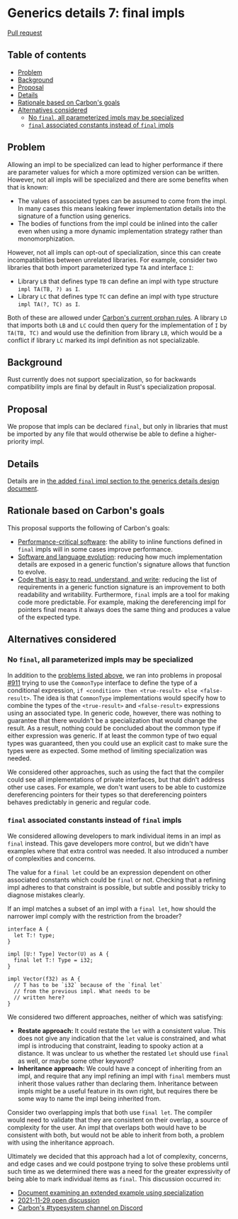 # Generics details 7: final impls

<!--
Part of the Carbon Language project, under the Apache License v2.0 with LLVM
Exceptions. See /LICENSE for license information.
SPDX-License-Identifier: Apache-2.0 WITH LLVM-exception
-->

[Pull request](https://github.com/carbon-language/carbon-lang/pull/983)

<!-- toc -->

## Table of contents

-   [Problem](#problem)
-   [Background](#background)
-   [Proposal](#proposal)
-   [Details](#details)
-   [Rationale based on Carbon's goals](#rationale-based-on-carbons-goals)
-   [Alternatives considered](#alternatives-considered)
    -   [No `final`, all parameterized impls may be specialized](#no-final-all-parameterized-impls-may-be-specialized)
    -   [`final` associated constants instead of `final` impls](#final-associated-constants-instead-of-final-impls)

<!-- tocstop -->

## Problem

Allowing an impl to be specialized can lead to higher performance if there are
parameter values for which a more optimized version can be written. However, not
all impls will be specialized and there are some benefits when that is known:

-   The values of associated types can be assumed to come from the impl. In many
    cases this means leaking fewer implementation details into the signature of
    a function using generics.
-   The bodies of functions from the impl could be inlined into the caller even
    when using a more dynamic implementation strategy rather than
    monomorphization.

However, not all impls can opt-out of specialization, since this can create
incompatibilities between unrelated libraries. For example, consider two
libraries that both import parameterized type `TA` and interface `I`:

-   Library `LB` that defines type `TB` can define an impl with type structure
    `impl TA(TB, ?) as I`.
-   Library `LC` that defines type `TC` can define an impl with type structure
    `impl TA(?, TC) as I`.

Both of these are allowed under
[Carbon's current orphan rules](/docs/design/generics/details.md#orphan-rule). A
library `LD` that imports both `LB` and `LC` could then query for the
implementation of `I` by `TA(TB, TC)` and would use the definition from library
`LB`, which would be a conflict if library `LC` marked its impl definition as
not specializable.

## Background

Rust currently does not support specialization, so for backwards compatibility
impls are final by default in Rust's specialization proposal.

## Proposal

We propose that impls can be declared `final`, but only in libraries that must
be imported by any file that would otherwise be able to define a higher-priority
impl.

## Details

Details are in
[the added `final` impl section to the generics details design document](/docs/design/generics/details.md#final-impls).

## Rationale based on Carbon's goals

This proposal supports the following of Carbon's goals:

-   [Performance-critical software](/docs/project/goals.md#performance-critical-software):
    the ability to inline functions defined in `final` impls will in some cases
    improve performance.
-   [Software and language evolution](/docs/project/goals.md#software-and-language-evolution):
    reducing how much implementation details are exposed in a generic function's
    signature allows that function to evolve.
-   [Code that is easy to read, understand, and write](/docs/project/goals.md#code-that-is-easy-to-read-understand-and-write):
    reducing the list of requirements in a generic function signature is an
    improvement to both readability and writability. Furthermore, `final` impls
    are a tool for making code more predictable. For example, making the
    dereferencing impl for pointers final means it always does the same thing
    and produces a value of the expected type.

## Alternatives considered

### No `final`, all parameterized impls may be specialized

In addition to the [problems listed above](#problem), we ran into problems in
proposal [#911](https://github.com/carbon-language/carbon-lang/pull/911) trying
to use the `CommonType` interface to define the type of a conditional
expression, `if <condition> then <true-result> else <false-result>`. The idea is
that `CommonType` implementations would specify how to combine the types of the
`<true-result>` and `<false-result>` expressions using an associated type. In
generic code, however, there was nothing to guarantee that there wouldn't be a
specialization that would change the result. As a result, nothing could be
concluded about the common type if either expression was generic. If at least
the common type of two equal types was guaranteed, then you could use an
explicit cast to make sure the types were as expected. Some method of limiting
specialization was needed.

We considered other approaches, such as using the fact that the compiler could
see all implementations of private interfaces, but that didn't address other use
cases. For example, we don't want users to be able to customize dereferencing
pointers for their types so that dereferencing pointers behaves predictably in
generic and regular code.

### `final` associated constants instead of `final` impls

We considered allowing developers to mark individual items in an impl as `final`
instead. This gave developers more control, but we didn't have examples where
that extra control was needed. It also introduced a number of complexities and
concerns.

The value for a `final let` could be an expression dependent on other associated
constants which could be `final` or not. Checking that a refining impl adheres
to that constraint is possible, but subtle and possibly tricky to diagnose
mistakes clearly.

If an impl matches a subset of an impl with a `final let`, how should the
narrower impl comply with the restriction from the broader?

```
interface A {
  let T:! type;
}

impl [U:! Type] Vector(U) as A {
  final let T:! Type = i32;
}

impl Vector(f32) as A {
  // T has to be `i32` because of the `final let`
  // from the previous impl. What needs to be
  // written here?
}
```

We considered two different approaches, neither of which was satisfying:

-   **Restate approach:** It could restate the `let` with a consistent value.
    This does not give any indication that the `let` value is constrained, and
    what impl is introducing that constraint, leading to spooky action at a
    distance. It was unclear to us whether the restated `let` should use `final`
    as well, or maybe some other keyword?
-   **Inheritance approach:** We could have a concept of inheriting from an
    impl, and require that any impl refining an impl with `final` members must
    inherit those values rather than declaring them. Inheritance between impls
    might be a useful feature in its own right, but requires there be some way
    to name the impl being inherited from.

Consider two overlapping impls that both use `final let`. The compiler would
need to validate that they are consistent on their overlap, a source of
complexity for the user. An impl that overlaps both would have to be consistent
with both, but would not be able to inherit from both, a problem with using the
inheritance approach.

Ultimately we decided that this approach had a lot of complexity, concerns, and
edge cases and we could postpone trying to solve these problems until such time
as we determined there was a need for the greater expressivity of being able to
mark individual items as `final`. This discussion occurred in:

-   [Document examining an extended example using specialization](https://docs.google.com/document/d/1w-kRC338Jc1ibTu7Vf0pOlGKdrpumfz63bzUIxEj9jY/edit)
-   [2021-11-29 open discussion](https://docs.google.com/document/d/105GsfmxOwcZ_iHkCXFnALB7e-_R3IgMpGKfeT84h1mc/edit?resourcekey=0-h3uVHObsJwChVg1MdaWfKQ#heading=h.6komy889g3hc)
-   [Carbon's #typesystem channel on Discord](https://discord.com/channels/655572317891461132/708431657849585705/910681126236987495)
